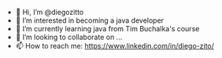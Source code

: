 - 👋 Hi, I’m @diegozitto
- 👀 I’m interested in becoming a java developer
- 🌱 I’m currently learning java from Tim Buchalka's course
- 💞️ I’m looking to collaborate on ...
- 📫 How to reach me: https://www.linkedin.com/in/diego-zito/

<!---
diegozitto/diegozitto is a ✨ special ✨ repository because its `README.md` (this file) appears on your GitHub profile.
You can click the Preview link to take a look at your changes.
--->
